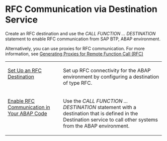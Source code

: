 <!-- loiob4eaa0a21db044248d684019cbe9cc5f -->

# RFC Communication via Destination Service

Create an RFC destination and use the *CALL FUNCTION ... DESTINATION* statement to enable RFC communication from SAP BTP, ABAP environment.

Alternatively, you can use proxies for RFC communication. For more information, see [Generating Proxies for Remote Function Call \(RFC\)](https://help.sap.com/viewer/5371047f1273405bb46725a417f95433/Cloud/en-US/32812d950d3848359ce391dae477f201.html)


<table>
<tr>
<td valign="top">

[Set Up an RFC Destination](Set_Up_an_RFC_Destination_a69e99c.md)



</td>
<td valign="top">

Set up RFC connectivity for the ABAP environment by configuring a destination of type RFC.



</td>
</tr>
<tr>
<td valign="top">

[Enable RFC Communication in Your ABAP Code](Enable_RFC_Communication_in_Your_ABAP_Code_bbbd142.md)



</td>
<td valign="top">

Use the *CALL FUNCTION ... DESTINATION* statement with a destination that is defined in the Destination service to call other systems from the ABAP environment.



</td>
</tr>
</table>


